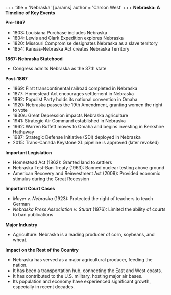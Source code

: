 +++
 title = 'Nebraska'
[params]
	author = 'Carson West'
+++
**Nebraska: A Timeline of Key Events**

**Pre-1867**
* 1803: Louisiana Purchase includes Nebraska
* 1804: Lewis and Clark Expedition explores Nebraska
* 1820: Missouri Compromise designates Nebraska as a slave territory
* 1854: Kansas-Nebraska Act creates Nebraska Territory

**1867: Nebraska Statehood**
* Congress admits Nebraska as the 37th state

**Post-1867**
* 1869: First transcontinental railroad completed in Nebraska
* 1877: Homestead Act encourages settlement in Nebraska
* 1892: Populist Party holds its national convention in Omaha
* 1920: Nebraska passes the 19th Amendment, granting women the right to vote
* 1930s: Great Depression impacts Nebraska agriculture
* 1941: Strategic Air Command established in Nebraska
* 1962: Warren Buffett moves to Omaha and begins investing in Berkshire Hathaway
* 1987: Strategic Defense Initiative (SDI) deployed in Nebraska
* 2015: Trans-Canada Keystone XL pipeline is approved (later revoked)

**Important Legislation**

* Homestead Act (1862): Granted land to settlers
* Nebraska Test-Ban Treaty (1963): Banned nuclear testing above ground
* American Recovery and Reinvestment Act (2009): Provided economic stimulus during the Great Recession

**Important Court Cases**

* *Meyer v. Nebraska* (1923): Protected the right of teachers to teach German
* *Nebraska Press Association v. Stuart* (1976): Limited the ability of courts to ban publications

**Major Industry**

* Agriculture: Nebraska is a leading producer of corn, soybeans, and wheat.

**Impact on the Rest of the Country**

* Nebraska has served as a major agricultural producer, feeding the nation.
* It has been a transportation hub, connecting the East and West coasts.
* It has contributed to the U.S. military, hosting major air bases.
* Its population and economy have experienced significant growth, especially in recent decades.